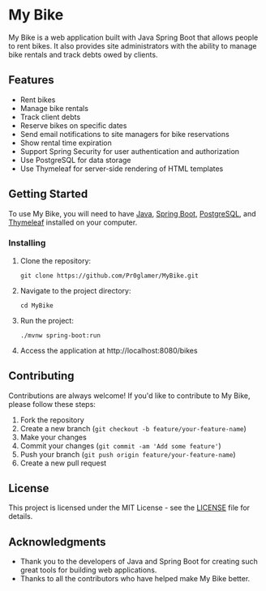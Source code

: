 # My Bike

My Bike is a web application built with Java Spring Boot that allows people to rent bikes. It also provides site administrators with the ability to manage bike rentals and track debts owed by clients.

## Features

- Rent bikes
- Manage bike rentals
- Track client debts
- Reserve bikes on specific dates
- Send email notifications to site managers for bike reservations
- Show rental time expiration
- Support Spring Security for user authentication and authorization
- Use PostgreSQL for data storage
- Use Thymeleaf for server-side rendering of HTML templates

## Getting Started

To use My Bike, you will need to have [Java](https://www.java.com/en/), [Spring Boot](https://spring.io/projects/spring-boot), [PostgreSQL](https://www.postgresql.org/), and [Thymeleaf](https://www.thymeleaf.org/) installed on your computer.

### Installing

1. Clone the repository:
    ```
    git clone https://github.com/Pr0glamer/MyBike.git
    ```
2. Navigate to the project directory:
    ```
    cd MyBike
    ```
3. Run the project:
    ```
    ./mvnw spring-boot:run
    ```
4. Access the application at http://localhost:8080/bikes

## Contributing

Contributions are always welcome! If you'd like to contribute to My Bike, please follow these steps:

1. Fork the repository
2. Create a new branch (`git checkout -b feature/your-feature-name`)
3. Make your changes
4. Commit your changes (`git commit -am 'Add some feature'`)
5. Push your branch (`git push origin feature/your-feature-name`)
6. Create a new pull request

## License

This project is licensed under the MIT License - see the [LICENSE](LICENSE) file for details.

## Acknowledgments

- Thank you to the developers of Java and Spring Boot for creating such great tools for building web applications.
- Thanks to all the contributors who have helped make My Bike better.
